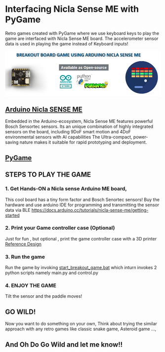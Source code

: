 # Interfacing Nicla Sense ME with PyGame
Retro games created with PyGame where we use keyboard keys to play the game are interfaced with Nicla Sense ME board.
The accelerometer sensor data is used in playing the game instead of Keyboard inputs!

![PyGame+NiclaSenseME](Images/nicla_sense_me_pygame.png)

## [Arduino Nicla SENSE ME](https://www.bosch-sensortec.com/software-tools/tools/arduino-nicla-sense-me/)
Embedded in the Arduino-ecosystem, Nicla Sense ME features powerful Bosch Sensortec sensors.
Its an unique combination of highly integrated sensors on the board, including 9DoF smart motion and 4DoF environmental sensors with AI capabilities
The Ultra-compact, power-saving nature makes it suitable for rapid prototyping and deployment.

## [PyGame](https://www.pygame.org/docs/)


## STEPS TO PLAY THE GAME
### 1. Get Hands-ON a Nicla sense Arduino ME board,
This cool board has a tiny form factor and Bosch Senortec sensors!
Buy the hardware and use arduino IDE for programming and transmitting the sensor data via BLE
https://docs.arduino.cc/tutorials/nicla-sense-me/getting-started

### 2. Print your Game controller case (Optional)
Just for fun , but optional , print the game controller case with a 3D printer [Reference Design](Printed_Joy_stick/UM2E_Nicla_calssic_controller.gcode)

### 3. Run the game
Run the game by invoking [start_breakout_game.bat](breakout_game_nicla_sense_me/)
which inturn invokes 2 python scripts namely main.py and control.py

### 4. ENJOY THE GAME
Tilt the sensor and the paddle moves!

## GO WILD!

Now you want to do something on your own, 
Think about trying the similar approach with any retro games like classic snake game, Asteroid game ...,


## And Oh Do Go Wild  and let me know!!
